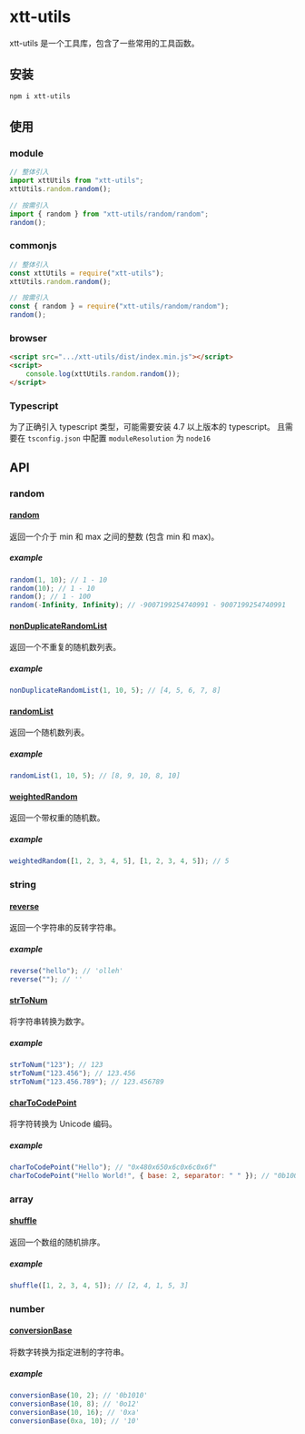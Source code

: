 # xtt-utils

xtt-utils 是一个工具库，包含了一些常用的工具函数。

## 安装

```bash
npm i xtt-utils
```

## 使用

### module

```javascript
// 整体引入
import xttUtils from "xtt-utils";
xttUtils.random.random();

// 按需引入
import { random } from "xtt-utils/random/random";
random();
```

### commonjs

```javascript
// 整体引入
const xttUtils = require("xtt-utils");
xttUtils.random.random();

// 按需引入
const { random } = require("xtt-utils/random/random");
random();
```

### browser

```html
<script src=".../xtt-utils/dist/index.min.js"></script>
<script>
	console.log(xttUtils.random.random());
</script>
```

### Typescript

为了正确引入 typescript 类型，可能需要安装 4.7 以上版本的 typescript。
且需要在 `tsconfig.json` 中配置 `moduleResolution` 为 `node16`

## API

### random

#### [random](./docs/api/random/random.md)

返回一个介于 min 和 max 之间的整数 (包含 min 和 max)。

##### example

```javascript
random(1, 10); // 1 - 10
random(10); // 1 - 10
random(); // 1 - 100
random(-Infinity, Infinity); // -9007199254740991 - 9007199254740991
```

#### [nonDuplicateRandomList](./docs/api/random/nonDuplicateRandomList.md)

返回一个不重复的随机数列表。

##### example

```javascript
nonDuplicateRandomList(1, 10, 5); // [4, 5, 6, 7, 8]
```

#### [randomList](./docs/api/random/randomList.md)

返回一个随机数列表。

##### example

```javascript
randomList(1, 10, 5); // [8, 9, 10, 8, 10]
```

#### [weightedRandom](./docs/api/random/weightedRandom.md)

返回一个带权重的随机数。

##### example

```javascript
weightedRandom([1, 2, 3, 4, 5], [1, 2, 3, 4, 5]); // 5
```

### string

#### [reverse](./docs/api/string/reverse.md)

返回一个字符串的反转字符串。

##### example

```javascript
reverse("hello"); // 'olleh'
reverse(""); // ''
```

#### [strToNum](./docs/api/string/strTonum.md)

将字符串转换为数字。

##### example

```javascript
strToNum("123"); // 123
strToNum("123.456"); // 123.456
strToNum("123.456.789"); // 123.456789
```

#### [charToCodePoint](./docs/api/string/chartocodepoint.md)

将字符转换为 Unicode 编码。

##### example

```javascript
charToCodePoint("Hello"); // "0x480x650x6c0x6c0x6f"
charToCodePoint("Hello World!", { base: 2, separator: " " }); // "0b1001000 0b1100101 0b1101100 0b1101100 0b1101111 0b100000 0b1010111 0b1101111 0b1110010 0b1101100 0b1100100 0b100001"
```

### array

#### [shuffle](./docs/api/array/shuffle.md)

返回一个数组的随机排序。

##### example

```javascript
shuffle([1, 2, 3, 4, 5]); // [2, 4, 1, 5, 3]
```

### number

#### [conversionBase](./docs/api/number/conversionbase.md)

将数字转换为指定进制的字符串。

##### example

```javascript
conversionBase(10, 2); // '0b1010'
conversionBase(10, 8); // '0o12'
conversionBase(10, 16); // '0xa'
conversionBase(0xa, 10); // '10'
```
